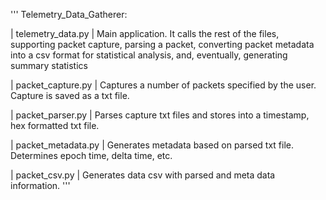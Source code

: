 '''
Telemetry_Data_Gatherer:

| telemetry_data.py | 
Main application. It calls the rest of the files, supporting packet capture, parsing a packet, converting packet metadata into a csv format for statistical analysis, and, eventually, generating summary statistics

| packet_capture.py |
Captures a number of packets specified by the user. Capture is saved as a txt file.

| packet_parser.py |
Parses capture txt files and stores into a timestamp, hex formatted txt file.

| packet_metadata.py |
Generates metadata based on parsed txt file. Determines epoch time, delta time, etc.

| packet_csv.py |
Generates data csv with parsed and meta data information.
'''
